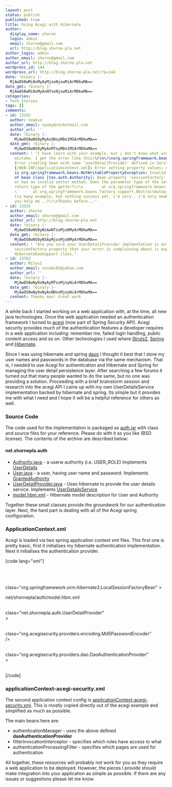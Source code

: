 ```yaml
---
layout: post
status: publish
published: true
title: Using Acegi with Hibernate
author:
  display_name: shorne
  login: admin
  email: shorne@gmail.com
  url: http://blog.shorne-pla.net
author_login: admin
author_email: shorne@gmail.com
author_url: http://blog.shorne-pla.net
wordpress_id: 144
wordpress_url: http://blog.shorne-pla.net/?p=144
date: !binary |-
  MjAwOS0wMi0xMyAyMjoxNjowMiArMDkwMA==
date_gmt: !binary |-
  MjAwOS0wMi0xMyAxNToxNjowMiArMDkwMA==
categories:
- Tech Stories
tags: []
comments:
- id: 13292
  author: newbie
  author_email: nyuby@rocketmail.com
  author_url: ''
  date: !binary |-
    MjAwOS0wNS0yMyAxODoyMDo1MSArMDkwMA==
  date_gmt: !binary |-
    MjAwOS0wNS0yMyAxMToyMDo1MSArMDkwMA==
  content: ! "I have learn with your example, but i don't know what wrong with my
    mistake. I get the error like this:\r\n\r\norg.springframework.beans.factory.BeanCreationException:
    Error creating bean with name 'userDetailProvider' defined in ServletContext resource
    [/WEB-INF/applicationContext.xml]: Error setting property values; nested exception
    is org.springframework.beans.NotWritablePropertyException: Invalid property 'sessionFactory'
    of bean class [tes.auth.Authority]: Bean property 'sessionFactory' is not writable
    or has an invalid setter method. Does the parameter type of the setter match the
    return type of the getter?\r\n        at org.springframework.beans.factory.support.AbstractAutowireCapableBeanFactory.applyPropertyValues(AbstractAutowireCapableBeanFactory.java:1303)\r\n
    \       at org.springframework.beans.factory.support.AbstractAutowireCapableBeanFactory.populateBean(AbstractAutowireCapableBeanFactory.java:1042)\r\n\r\ni
    try many example, but nothing success yet, i'm sory.. i'm very newbies..\r\ncould
    you help me ..?\r\nThanks before..."
- id: 13325
  author: shorne
  author_email: shorne@gmail.com
  author_url: http://blog.shorne-pla.net
  date: !binary |-
    MjAwOS0wNS0yNiAwNToxMjo0MyArMDkwMA==
  date_gmt: !binary |-
    MjAwOS0wNS0yNSAyMjoxMjo0MyArMDkwMA==
  content: ! "Are you sure your UserDetailProvider implmentation is extending HibernateDaoSupport?\r\n\r\nThe
    sessionFactory property that your error is complaining about is exposed by springs
    HibernateDaoSupport class."
- id: 13762
  author: MilosI
  author_email: sosabi82@yahoo.com
  author_url: ''
  date: !binary |-
    MjAwOS0wNy0xNyAyMToxMjoyNiArMDkwMA==
  date_gmt: !binary |-
    MjAwOS0wNy0xNyAxNDoxMjoyNiArMDkwMA==
  content: Thanks man! Great work
---
```

<p>
A while back I started working on a web application with, at the time, all new java technologies. Once the web application needed an authentication framework I turned to <a href="http://www.acegisecurity.org/">acegi</a> (now part of Spring Security API). Acegi security provides much of the authentication features a developer requires in a web application including: remember me, failed login handling, public content access and so on.  Other technologies I used where <a href="http://struts.apache.org/2.x/">Struts2</a>, <a href="http://www.springsource.org/">Spring</a> and <a href="http://www.hibernate.org/">Hibernate</a>.</p>
<p>
Since I was using hibernate and spring <a href="http://static.springsource.org/spring/docs/2.5.1/api/org/springframework/orm/hibernate3/support/HibernateDaoSupport.html">daos</a> I thought it best that I store my user names and passwords in the database via the same mechanism.  That is, I needed to use Acegi for authentication and Hibernate and Spring for managing the user detail persistence layer.  After searching a few forums it turned out that many people wanted to do the same, but no one was providing a solution.  Proceeding with a brief brainstorm session and research into the acegi API I came up with my own UserDetailsService implementation backed by hibernate and spring.  Its simple but it provides me with what I need and I hope it will be a helpful reference for others as well.</p>
<h3>Source Code</h3>
<p>The code used for the implementation is packaged as <a href="http://www.shorne-pla.net/uploads/auth.jar">auth.jar</a> with class and source files for your reference. Please do with it as you like (BSD license). The contents of the archive are described below:</p>
<h4>net.shornepla.auth</h4>
<ul>
<li><a href="/?page_id=171">Authority.java</a> - a userw authority (i.e. USER_ROLE)  Implements <a href="http://www.acegisecurity.org/acegi-security/apidocs/org/acegisecurity/userdetails/UserDetails.html">UserDetails</a></li>
<li><a href="/?page_id=169">User.java</a> - a user, having user name and password. Implements <a href="http://www.acegisecurity.org/acegi-security/apidocs/org/acegisecurity/GrantedAuthority.html">GrantedAuthority</a></li>
<li><a href="/?page_id=162">UserDetailProvider.java</a> - Uses hibernate to provide the user details service. Implements <a href="http://www.acegisecurity.org/acegi-security/apidocs/org/acegisecurity/userdetails/UserDetailsService.html">UserDetailsService</a></li>
<li><a href="http://www.shorne-pla.net/uploads/model.hbm.xml">model.hbm.xml</a> - Hibernate model description for User and Authority</li>
</ul>
<p>Together these small classes provide the groundwork for our authentication layer.  Next, the hard part is dealing with all of the Acegi spring configuration.</p>
<h3>ApplicationContext.xml</h3>
<p>Acegi is loaded via two spring application context xml files.  This first one is pretty basic, first it initialises my hibernate authentication implementation.  Next it initialises the authentication provider.  </p>
<p>[code lang="xml"]<br />
<?xml version="1.0" encoding="UTF-8"?><br />
<!DOCTYPE beans PUBLIC "-//SPRING//DTD BEAN//EN" "http://www.springframework.org/dtd/spring-beans.dtd"><br />
<beans default-autowire="autodetect"></p>
<p>  <!-- Load the hibernate model for authentication --><br />
  <bean id="sessionFactory"<br />
class="org.springframework.orm.hibernate3.LocalSessionFactoryBean" ></p>
<property name="mappingResources">
<list>
	<value>net/shornepla/auth/model.hbm.xml</value>
      </list>
    </property>
  </bean></p>
<p>  <!-- The hibernate backed implementation for UserDetailService --><br />
  <bean  id="userDetailProvider"<br />
class="net.shornepla.auth.UserDetailProvider"<br />
   ></p>
<property name="sessionFactory" ref="sessionFactory" />
  </bean></p>
<p>  <!-- Just use MD5 password hashing --><br />
  <bean id="passwordEncoder"<br />
class="org.acegisecurity.providers.encoding.Md5PasswordEncoder"<br />
  /></p>
<p> <!-- Tie together with the DaoAuthenticationProvider --><br />
 <bean id="daoAuthenticationProvider"<br />
class="org.acegisecurity.providers.dao.DaoAuthenticationProvider"<br />
  ></p>
<property name="userDetailsService">
       <ref local="userDetailProvider"/>
    </property>
<property name="passwordEncoder">
      <ref local="passwordEncoder"/>
    </property>
 </bean></p>
<p></beans><br />
[/code]</p>
<h3>applicationContext-acegi-security.xml</h3>
<p>
The second application context config is <a href="http://www.shorne-pla.net/uploads/applicationContext-acegi-security.xml">applicationContext-acegi-security.xml</a>.  This is mostly copied directly out of the acegi example and simplified as much as possible.</p>
<p>
The main beans here are:</p>
<ul>
<li>authenticationManager - uses the above defined <b>daoAuthenticationProvider</b></li>
<li>filterInvocationInterceptor - specifies which roles have access to what</li>
<li>authenticationProcessingFilter - specifies which pages are used for authentication</li>
</ul>
<p>
All together, these resources will probably not work for you as they require a web application to be deployed.  However, the pieces I provide should make integration into your application as simple as possible. If there are any issues or suggestions please let me know.</p>
